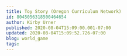 ```yaml
---
title: Toy Story (Oregon Curriculum Network)
id: 8045056318500464654
author: Kirby Urner
published: 2020-08-04T15:09:00.001-07:00
updated: 2020-08-04T15:09:52.726-07:00
blog: world_game
tags: 
---
```


